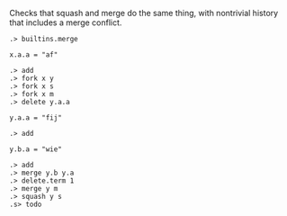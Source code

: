 Checks that squash and merge do the same thing, with nontrivial history that
includes a merge conflict.

```ucm:hide
.> builtins.merge
```

```unison
x.a.a = "af"
```

```ucm
.> add
.> fork x y
.> fork x s
.> fork x m
.> delete y.a.a
```

```unison
y.a.a = "fij"
```

```ucm
.> add
```

```unison
y.b.a = "wie"
```

```ucm
.> add
.> merge y.b y.a
.> delete.term 1
.> merge y m
.> squash y s
.s> todo
```

